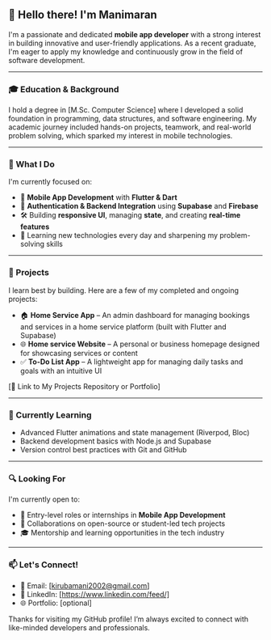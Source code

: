 ## 👋 Hello there! I'm Manimaran

I'm a passionate and dedicated **mobile app developer** with a strong interest in building innovative and user-friendly applications. As a recent graduate, I'm eager to apply my knowledge and continuously grow in the field of software development.

---

### 🎓 Education & Background
I hold a degree in [M.Sc. Computer Science] where I developed a solid foundation in programming, data structures, and software engineering. My academic journey included hands-on projects, teamwork, and real-world problem solving, which sparked my interest in mobile technologies.

---

### 💼 What I Do
I'm currently focused on:
- 📱 **Mobile App Development** with **Flutter & Dart**
- 🔐 **Authentication & Backend Integration** using **Supabase** and **Firebase**
- 🛠️ Building **responsive UI**, managing **state**, and creating **real-time features**
- 🧠 Learning new technologies every day and sharpening my problem-solving skills

---

### 🧪 Projects
I learn best by building. Here are a few of my completed and ongoing projects:
- 🏠 **Home Service App** – An admin dashboard for managing bookings and services in a home service platform (built with Flutter and Supabase)
- 🌐 **Home service Website** – A personal or business homepage designed for showcasing services or content
- ✅ **To-Do List App** – A lightweight app for managing daily tasks and goals with an intuitive UI

[🔗 Link to My Projects Repository or Portfolio]

---

### 🌱 Currently Learning
- Advanced Flutter animations and state management (Riverpod, Bloc)
- Backend development basics with Node.js and Supabase
- Version control best practices with Git and GitHub

---

### 🔍 Looking For
I'm currently open to:
- 💼 Entry-level roles or internships in **Mobile App Development**
- 🤝 Collaborations on open-source or student-led tech projects
- 🎓 Mentorship and learning opportunities in the tech industry

---

### 📫 Let's Connect!
- 📧 Email: [kirubamani2002@gmail.com]
- 💼 LinkedIn: [https://www.linkedin.com/feed/]
- 🌐 Portfolio: [optional]

Thanks for visiting my GitHub profile! I’m always excited to connect with like-minded developers and professionals.


